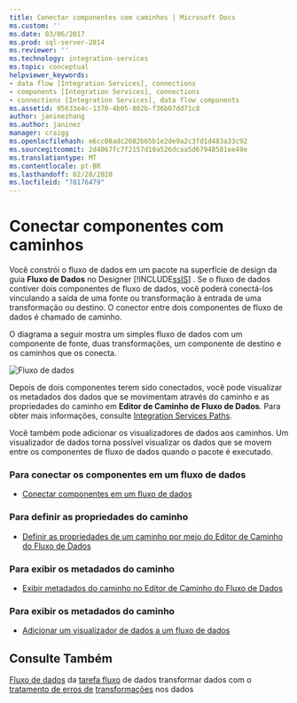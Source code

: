 ```yaml
---
title: Conectar componentes com caminhos | Microsoft Docs
ms.custom: ''
ms.date: 03/06/2017
ms.prod: sql-server-2014
ms.reviewer: ''
ms.technology: integration-services
ms.topic: conceptual
helpviewer_keywords:
- data flow [Integration Services], connections
- components [Integration Services], connections
- connections [Integration Services], data flow components
ms.assetid: 05633e4c-1370-4b05-802b-f36b07dd71c8
author: janinezhang
ms.author: janinez
manager: craigg
ms.openlocfilehash: e6cc08adc2682b65b1e2de9a2c3fd1d483a33c92
ms.sourcegitcommit: 2d4067fc7f2157d10a526dcaa5d67948581ee49e
ms.translationtype: MT
ms.contentlocale: pt-BR
ms.lasthandoff: 02/28/2020
ms.locfileid: "78176479"
---
```

# <a name="connect-components-with-paths"></a>Conectar componentes com caminhos
  Você constrói o fluxo de dados em um pacote na superfície de design da guia **Fluxo de Dados** no Designer [!INCLUDE[ssIS](../includes/ssis-md.md)] . Se o fluxo de dados contiver dois componentes de fluxo de dados, você poderá conectá-los vinculando a saída de uma fonte ou transformação à entrada de uma transformação ou destino. O conector entre dois componentes de fluxo de dados é chamado de caminho.

 O diagrama a seguir mostra um simples fluxo de dados com um componente de fonte, duas transformações, um componente de destino e os caminhos que os conecta.

 ![Fluxo de dados](media/mw-dts-08.gif "Fluxo de dados")

 Depois de dois componentes terem sido conectados, você pode visualizar os metadados dos dados que se movimentam através do caminho e as propriedades do caminho em **Editor de Caminho de Fluxo de Dados**. Para obter mais informações, consulte [Integration Services Paths](data-flow/integration-services-paths.md).

 Você também pode adicionar os visualizadores de dados aos caminhos. Um visualizador de dados torna possível visualizar os dados que se movem entre os componentes de fluxo de dados quando o pacote é executado.

### <a name="to-connect-components-in-a-data-flow"></a>Para conectar os componentes em um fluxo de dados

-   [Conectar componentes em um fluxo de dados](data-flow/connect-components-in-a-data-flow.md)

### <a name="to-set-path-properties"></a>Para definir as propriedades do caminho

-   [Definir as propriedades de um caminho por meio do Editor de Caminho do Fluxo de Dados](../../2014/integration-services/set-the-properties-of-a-path-by-using-the-data-flow-path-editor.md)

### <a name="to-view-path-metadata"></a>Para exibir os metadados do caminho

-   [Exibir metadados do caminho no Editor de Caminho do Fluxo de Dados](../../2014/integration-services/view-path-metadata-in-the-data-flow-path-editor.md)

### <a name="to-view-path-metadata"></a>Para exibir os metadados do caminho

-   [Adicionar um visualizador de dados a um fluxo de dados](../../2014/integration-services/add-a-data-viewer-to-a-data-flow.md)

## <a name="see-also"></a>Consulte Também
 [Fluxo de dados](data-flow/data-flow.md) da [tarefa fluxo](control-flow/data-flow-task.md) de dados transformar dados com o [tratamento de erros de](data-flow/error-handling-in-data.md) [transformações](data-flow/transformations/transform-data-with-transformations.md) nos dados


